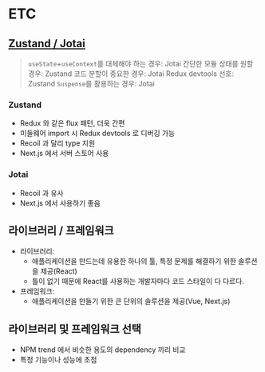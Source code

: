 # ETC

## [Zustand / Jotai](https://jotai.org/docs/basics/comparison)

> `useState`+`useContext`를 대체해야 하는 경우: Jotai
> 간단한 모듈 상태를 원할 경우: Zustand
> 코드 분할이 중요한 경우: Jotai
> Redux devtools 선호: Zustand
> `Suspense`를 활용하는 경우: Jotai

### Zustand

- Redux 와 같은 flux 패턴, 더욱 간편
- 미들웨어 import 시 Redux devtools 로 디버깅 가능
- Recoil 과 달리 type 지원
- Next.js 에서 서버 스토어 사용

### Jotai

- Recoil 과 유사
- Next.js 에서 사용하기 좋음

## 라이브러리 / 프레임워크

- 라이브러리:
  - 애플리케이션을 만드는데 유용한 하나의 툴, 특정 문제를 해결하기 위한 솔루션을 제공(React)
  - 틀이 없기 때문에 React를 사용하는 개발자마다 코드 스타일이 다 다르다.
- 프레임워크:
  - 애플리케이션을 만들기 위한 큰 단위의 솔루션을 제공(Vue, Next.js)

## 라이브러리 및 프레임워크 선택

- NPM trend 에서 비슷한 용도의 dependency 끼리 비교
- 특정 기능이나 성능에 초점
